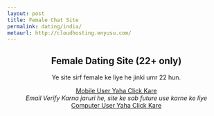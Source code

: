 ```yaml
---
layout: post
title: Female Chat Site  
permalink: dating/india/
metaurl: http://cloudhosting.enyusu.com/
---
```

<div class="jumbotron">
  <center>
    <h2>Female Dating Site (22+ only)</h2>
     <p>Ye site sirf female ke liye he jinki umr 22 hun. </p>
      <a class="btn btn-primary btn-lg" href="http://nbeatrk.com/mt/y224x2c484s233t224q2u234/" role="button" rel="nofollow">Mobile User Yaha Click Kare </a><br/>
      <i>Email Verify Karna jaruri he, site ke sab future use karne ke liye</i><br/>
      <a class="btn btn-primary btn-lg" href="http://cldadlt.com/?a=29307&c=73006&s1= role="button" rel="nofollow"> Computer User Yaha Click Kare</a>
      </center>
</div>

